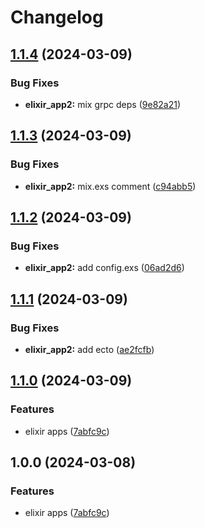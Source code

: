 # Changelog

## [1.1.4](https://github.com/nicolas-mark/release-please-testing/compare/ice_t-v1.1.3...ice_t-v1.1.4) (2024-03-09)


### Bug Fixes

* **elixir_app2:** mix grpc deps ([9e82a21](https://github.com/nicolas-mark/release-please-testing/commit/9e82a21cabfcff772fff80d0d6a779c8debffb4d))

## [1.1.3](https://github.com/nicolas-mark/release-please-testing/compare/ice_t-v1.1.2...ice_t-v1.1.3) (2024-03-09)


### Bug Fixes

* **elixir_app2:** mix.exs comment ([c94abb5](https://github.com/nicolas-mark/release-please-testing/commit/c94abb5712f7026a5b40df31cba48c5cba4de1e4))

## [1.1.2](https://github.com/nicolas-mark/release-please-testing/compare/ice_t-v1.1.1...ice_t-v1.1.2) (2024-03-09)


### Bug Fixes

* **elixir_app2:** add config.exs ([06ad2d6](https://github.com/nicolas-mark/release-please-testing/commit/06ad2d6fbbbf8fda8c24834be162d4b2da818b49))

## [1.1.1](https://github.com/nicolas-mark/release-please-testing/compare/ice_t-v1.1.0...ice_t-v1.1.1) (2024-03-09)


### Bug Fixes

* **elixir_app2:** add ecto ([ae2fcfb](https://github.com/nicolas-mark/release-please-testing/commit/ae2fcfb4ce4c232ccf4e37e10c42891101a6069c))

## [1.1.0](https://github.com/nicolas-mark/release-please-testing/compare/ice_t-v1.0.0...ice_t-v1.1.0) (2024-03-09)


### Features

* elixir apps ([7abfc9c](https://github.com/nicolas-mark/release-please-testing/commit/7abfc9c636f8b56ba83b147550dad6e9d90e9b26))

## 1.0.0 (2024-03-08)


### Features

* elixir apps ([7abfc9c](https://github.com/nicolas-mark/release-please-testing/commit/7abfc9c636f8b56ba83b147550dad6e9d90e9b26))
